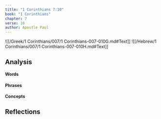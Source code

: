 ```yaml
---
title: "1 Corinthians 7:10"
book: "1 Corinthians"
chapter: 7
verse: 10
author: Apostle Paul
---
```

![[/Greek/1 Corinthians/007/1 Corinthians-007-010G.md#Text]]
![[/Hebrew/1 Corinthians/007/1 Corinthians-007-010H.md#Text]]

## Analysis

#### Words

#### Phrases

#### Concepts

## Reflections
